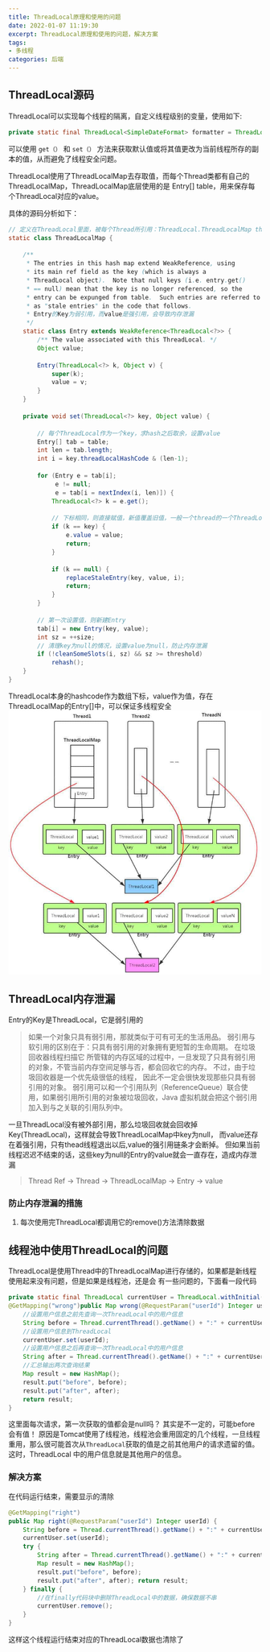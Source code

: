 ```yaml
---
title: ThreadLocal原理和使用的问题
date: 2022-01-07 11:19:30
excerpt: ThreadLocal原理和使用的问题，解决方案
tags:
- 多线程
categories: 后端
---
```


## ThreadLocal源码

ThreadLocal可以实现每个线程的隔离，自定义线程级别的变量，使用如下:
```java
private static final ThreadLocal<SimpleDateFormat> formatter = ThreadLocal.withInitial(() -> new SimpleDateFormat("yyyyMMdd HHmm"));
```
可以使用 `get（）` 和 `set（）` 方法来获取默认值或将其值更改为当前线程所存的副本的值，从而避免了线程安全问题。

ThreadLocal使用了ThreadLocalMap去存取值，而每个Thread类都有自己的ThreadLocalMap，ThreadLocalMap底层使用的是
Entry[] table，用来保存每个ThreadLocal对应的value。

具体的源码分析如下：

```java
// 定义在ThreadLocal里面，被每个Thread所引用：ThreadLocal.ThreadLocalMap threadLocals
static class ThreadLocalMap {

    /**
     * The entries in this hash map extend WeakReference, using
     * its main ref field as the key (which is always a
     * ThreadLocal object).  Note that null keys (i.e. entry.get()
     * == null) mean that the key is no longer referenced, so the
     * entry can be expunged from table.  Such entries are referred to
     * as "stale entries" in the code that follows.
     * Entry的Key为弱引用，而value是强引用，会导致内存泄漏
     */
    static class Entry extends WeakReference<ThreadLocal<?>> {
        /** The value associated with this ThreadLocal. */
        Object value;

        Entry(ThreadLocal<?> k, Object v) {
            super(k);
            value = v;
        }
    }

    private void set(ThreadLocal<?> key, Object value) {

        // 每个ThreadLocal作为一个key，求hash之后取余，设置value
        Entry[] tab = table;
        int len = tab.length;
        int i = key.threadLocalHashCode & (len-1);

        for (Entry e = tab[i];
             e != null;
             e = tab[i = nextIndex(i, len)]) {
            ThreadLocal<?> k = e.get();

            // 下标相同，则直接赋值，新值覆盖旧值，一般一个thread的一个ThreadLocal实例，key是相同的
            if (k == key) {
                e.value = value;
                return;
            }

            if (k == null) {
                replaceStaleEntry(key, value, i);
                return;
            }
        }

        // 第一次设置值，则新建Entry
        tab[i] = new Entry(key, value);
        int sz = ++size;
        // 清理key为null的情况，设置value为null，防止内存泄漏
        if (!cleanSomeSlots(i, sz) && sz >= threshold)
            rehash();
    }
}
```

ThreadLocal本身的hashcode作为数组下标，value作为值，存在ThreadLocalMap的Entry[]中，可以保证多线程安全
![ThreadLocal源码分析图](/img/threadlocal-1.png)

## ThreadLocal内存泄漏

Entry的Key是ThreadLocal，它是弱引用的
> 如果一个对象只具有弱引用，那就类似于可有可无的生活用品。
> 弱引用与软引用的区别在于：只具有弱引用的对象拥有更短暂的生命周期。
> 在垃圾回收器线程扫描它 所管辖的内存区域的过程中，一旦发现了只具有弱引用的对象，不管当前内存空间足够与否，都会回收它的内存。
> 不过，由于垃圾回收器是一个优先级很低的线程， 因此不一定会很快发现那些只具有弱引用的对象。 
> 弱引用可以和一个引用队列（ReferenceQueue）联合使用，如果弱引用所引用的对象被垃圾回收，Java 虚拟机就会把这个弱引用加入到与之关联的引用队列中。

一旦ThreadLocal没有被外部引用，那么垃圾回收就会回收掉Key(ThreadLocal)，这样就会导致ThreadLocalMap中key为null，
而value还存在着强引用，只有thead线程退出以后,value的强引用链条才会断掉。
但如果当前线程迟迟不结束的话，这些key为null的Entry的value就会一直存在，造成内存泄漏
> Thread Ref -> Thread -> ThreadLocalMap -> Entry -> value

### 防止内存泄漏的措施
1. 每次使用完ThreadLocal都调用它的remove()方法清除数据

## 线程池中使用ThreadLocal的问题
ThreadLocal是使用Thread中的ThreadLocalMap进行存储的，如果都是新线程使用起来没有问题，但是如果是线程池，还是会
有一些问题的，下面看一段代码

```java
private static final ThreadLocal currentUser = ThreadLocal.withInitial(() -> null);
@GetMapping("wrong")public Map wrong(@RequestParam("userId") Integer userId) { 
    //设置用户信息之前先查询一次ThreadLocal中的用户信息 
    String before = Thread.currentThread().getName() + ":" + currentUser.get(); 
    //设置用户信息到ThreadLocal 
    currentUser.set(userId); 
    //设置用户信息之后再查询一次ThreadLocal中的用户信息 
    String after = Thread.currentThread().getName() + ":" + currentUser.get(); 
    //汇总输出两次查询结果 
    Map result = new HashMap(); 
    result.put("before", before); 
    result.put("after", after); 
    return result;
}
```
这里面每次请求，第一次获取的值都会是null吗？
其实是不一定的，可能before会有值！
原因是Tomcat使用了线程池，线程池会重用固定的几个线程，一旦线程重用，那么很可能首次从`ThreadLocal`获取的值是之前其他用户的请求遗留的值。
这时，ThreadLocal 中的用户信息就是其他用户的信息。

### 解决方案
在代码运行结束，需要显示的清除
```java
@GetMapping("right")
public Map right(@RequestParam("userId") Integer userId) { 
    String before = Thread.currentThread().getName() + ":" + currentUser.get(); 
    currentUser.set(userId); 
    try { 
        String after = Thread.currentThread().getName() + ":" + currentUser.get(); 
        Map result = new HashMap(); 
        result.put("before", before); 
        result.put("after", after); return result; 
    } finally { 
        //在finally代码块中删除ThreadLocal中的数据，确保数据不串 
        currentUser.remove(); 
    }
}
```

这样这个线程运行结束对应的ThreadLocal数据也清除了
